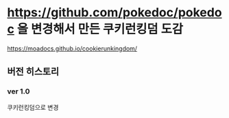 https://github.com/pokedoc/pokedoc 을 변경해서 만든 쿠키런킹덤 도감
==========================

https://moadocs.github.io/cookierunkingdom/

## 버전 히스토리
### ver 1.0

쿠키런킹덤으로 변경